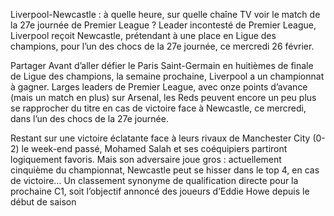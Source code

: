 Liverpool-Newcastle : à quelle heure, sur quelle chaîne TV voir le match de la 27e journée de Premier League ?
Leader incontesté de Premier League, Liverpool reçoit Newcastle, prétendant à une place en Ligue des champions, pour l’un des chocs de la 27e journée, ce mercredi 26 février.

Partager
Avant d’aller défier le Paris Saint-Germain en huitièmes de finale de Ligue des champions, la semaine prochaine, Liverpool a un championnat à gagner. Larges leaders de Premier League, avec onze points d’avance (mais un match en plus) sur Arsenal, les Reds peuvent encore un peu plus se rapprocher du titre en cas de victoire face à Newcastle, ce mercredi, dans l’un des chocs de la 27e journée.

Restant sur une victoire éclatante face à leurs rivaux de Manchester City (0-2) le week-end passé, Mohamed Salah et ses coéquipiers partiront logiquement favoris. Mais son adversaire joue gros : actuellement cinquième du championnat, Newcastle peut se hisser dans le top 4, en cas de victoire… Un classement synonyme de qualification directe pour la prochaine C1, soit l’objectif annoncé des joueurs d’Eddie Howe depuis le début de saison
